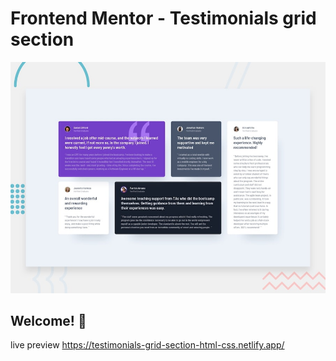 # Frontend Mentor - Testimonials grid section

![Design preview for the Testimonials grid section coding challenge](./design/desktop-preview.jpg)

## Welcome! 👋
live preview https://testimonials-grid-section-html-css.netlify.app/